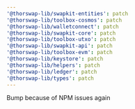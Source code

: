 ```yaml
---
'@thorswap-lib/swapkit-entities': patch
'@thorswap-lib/toolbox-cosmos': patch
'@thorswap-lib/walletconnect': patch
'@thorswap-lib/swapkit-core': patch
'@thorswap-lib/toolbox-utxo': patch
'@thorswap-lib/swapkit-api': patch
'@thorswap-lib/toolbox-evm': patch
'@thorswap-lib/keystore': patch
'@thorswap-lib/helpers': patch
'@thorswap-lib/ledger': patch
'@thorswap-lib/types': patch
---
```


Bump because of NPM issues again
